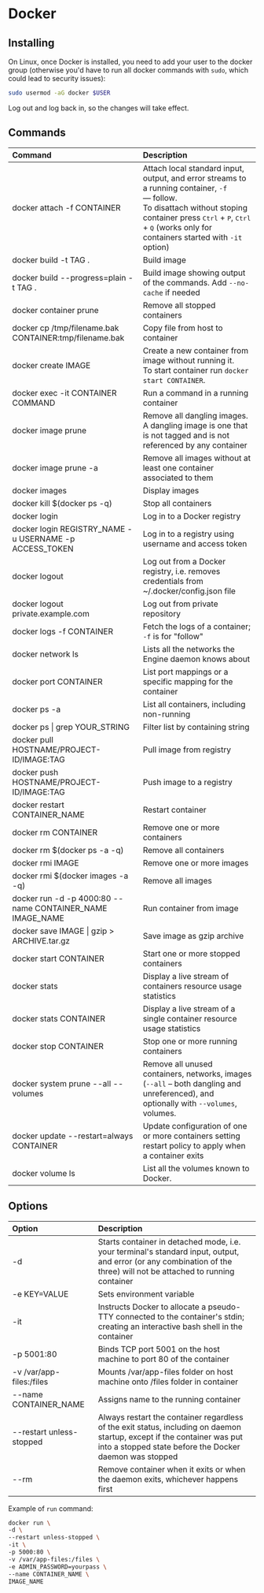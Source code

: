 # Docker

## Installing

On Linux, once Docker is installed, you need to add your user to the docker group (otherwise you'd have to run all docker commands with `sudo`, which could lead to security issues):

```bash
sudo usermod -aG docker $USER
```

Log out and log back in, so the changes will take effect.

## Commands

| Command                                                   | Description                                                                                                                                                                                                                                                         |
| :-------------------------------------------------------- | :------------------------------------------------------------------------------------------------------------------------------------------------------------------------------------------------------------------------------------------------------------------ |
| docker attach -f CONTAINER                                | Attach local standard input, output, and error streams to a running container, `-f` — follow. <br>To disattach without stoping container press <kbd>Ctrl</kbd> + <kbd>P</kbd>, <kbd>Ctrl</kbd> + <kbd>Q</kbd> (works only for containers started with `-it` option) |
| docker build -t TAG .                                     | Build image                                                                                                                                                                                                                                                         |
| docker build --progress=plain -t TAG .                    | Build image showing output of the commands. Add `--no-cache` if needed                                                                                                                                                                                              |
| docker container prune                                    | Remove all stopped containers                                                                                                                                                                                                                                       |
| docker cp /tmp/filename.bak CONTAINER:tmp/filename.bak    | Copy file from host to container                                                                                                                                                                                                                                    |
| docker create IMAGE                                       | Create a new container from image without running it. <br>To start container run `docker start CONTAINER`.                                                                                                                                                          |
| docker exec -it CONTAINER COMMAND                         | Run a command in a running container                                                                                                                                                                                                                                |
| docker image prune                                        | Remove all dangling images. <br/>A dangling image is one that is not tagged and is not referenced by any container                                                                                                                                                  |
| docker image prune -a                                     | Remove all images without at least one container associated to them                                                                                                                                                                                                 |
| docker images                                             | Display images                                                                                                                                                                                                                                                      |
| docker kill $(docker ps -q)                               | Stop all containers                                                                                                                                                                                                                                                 |
| docker login                                              | Log in to a Docker registry                                                                                                                                                                                                                                         |
| docker login REGISTRY_NAME -u USERNAME -p ACCESS_TOKEN    | Log in to a registry using username and access token                                                                                                                                                                                                                |
| docker logout                                             | Log out from a Docker registry, i.e. removes credentials from ~/.docker/config.json file                                                                                                                                                                            |
| docker logout private.example.com                         | Log out from private repository                                                                                                                                                                                                                                     |
| docker logs -f CONTAINER                                  | Fetch the logs of a container; `-f` is for "follow"                                                                                                                                                                                                                 |
| docker network ls                                         | Lists all the networks the Engine daemon knows about                                                                                                                                                                                                                |
| docker port CONTAINER                                     | List port mappings or a specific mapping for the container                                                                                                                                                                                                          |
| docker ps -a                                              | List all containers, including non-running                                                                                                                                                                                                                          |
| docker ps \| grep YOUR_STRING                             | Filter list by containing string                                                                                                                                                                                                                                    |
| docker pull HOSTNAME/PROJECT-ID/IMAGE:TAG                 | Pull image from registry                                                                                                                                                                                                                                            |
| docker push HOSTNAME/PROJECT-ID/IMAGE:TAG                 | Push image to a registry                                                                                                                                                                                                                                            |
| docker restart CONTAINER_NAME                             | Restart container                                                                                                                                                                                                                                                   |
| docker rm CONTAINER                                       | Remove one or more containers                                                                                                                                                                                                                                       |
| docker rm $(docker ps -a -q)                              | Remove all containers                                                                                                                                                                                                                                               |
| docker rmi IMAGE                                          | Remove one or more images                                                                                                                                                                                                                                           |
| docker rmi $(docker images -a -q)                         | Remove all images                                                                                                                                                                                                                                                   |
| docker run -d -p 4000:80 --name CONTAINER_NAME IMAGE_NAME | Run container from image                                                                                                                                                                                                                                            |
| docker save IMAGE \| gzip > ARCHIVE.tar.gz                | Save image as gzip archive                                                                                                                                                                                                                                          |
| docker start CONTAINER                                    | Start one or more stopped containers                                                                                                                                                                                                                                |
| docker stats                                              | Display a live stream of containers resource usage statistics                                                                                                                                                                                                       |
| docker stats CONTAINER                                    | Display a live stream of a single container resource usage statistics                                                                                                                                                                                               |
| docker stop CONTAINER                                     | Stop one or more running containers                                                                                                                                                                                                                                 |
| docker system prune --all --volumes                       | Remove all unused containers, networks, images (`--all` – both dangling and unreferenced), and optionally with `--volumes`, volumes.                                                                                                                                |
| docker update --restart=always CONTAINER                  | Update configuration of one or more containers setting restart policy to apply when a container exits                                                                                                                                                               |
| docker volume ls                                          | List all the volumes known to Docker.                                                                                                                                                                                                                               |

## Options

| Option                   | Description                                                                                                                                                                        |
| :----------------------- | :--------------------------------------------------------------------------------------------------------------------------------------------------------------------------------- |
| -d                       | Starts container in detached mode, i.e. your terminal's standard input, output, and error (or any combination of the three) will not be attached to running container              |
| -e KEY=VALUE             | Sets environment variable                                                                                                                                                          |
| -it                      | Instructs Docker to allocate a pseudo-TTY connected to the container's stdin; creating an interactive bash shell in the container                                                  |
| -p 5001:80               | Binds TCP port 5001 on the host machine to port 80 of the container                                                                                                                |
| -v /var/app-files:/files | Mounts /var/app-files folder on host machine onto /files folder in container                                                                                                       |
| --name CONTAINER_NAME    | Assigns name to the running container                                                                                                                                              |
| --restart unless-stopped | Always restart the container regardless of the exit status, including on daemon startup, except if the container was put into a stopped state before the Docker daemon was stopped |
| --rm                     | Remove container when it exits or when the daemon exits, whichever happens first                                                                                                   |

Example of `run` command:

```sh
docker run \
-d \
--restart unless-stopped \
-it \
-p 5000:80 \
-v /var/app-files:/files \
-e ADMIN_PASSWORD=yourpass \
--name CONTAINER_NAME \
IMAGE_NAME
```
